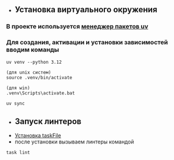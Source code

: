 - ## Установка виртуального окружения
### В проекте используется [менеджер пакетов uv](https://docs.astral.sh/uv/)
### Для создания, активации и установки зависимостей вводим команды
```commandline
uv venv --python 3.12

(для unix систем)
source .venv/bin/activate 

(для win)
.venv\Scripts\activate.bat

uv sync
```

- ## Запуск линтеров
- [Установка taskFile](https://taskfile.dev/installation/)
- после установки вызываем линтеры командой
```commandline
task lint
```
